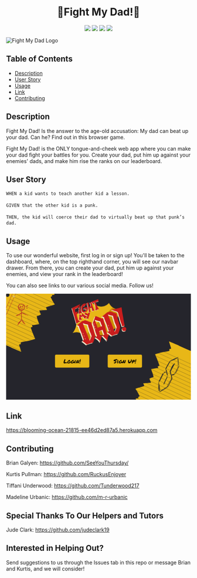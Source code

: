 <h1 align="center">🥊Fight My Dad!🥊</h1>

<p align="center">
    <img src="https://img.shields.io/github/repo-size/SeeYouThursday/Fight-My-Dad" />
    <img src="https://img.shields.io/github/languages/top/SeeYouThursday/Fight-My-Dad"  />
    <img src="https://img.shields.io/github/issues/SeeYouThursday/Fight-My-Dad" />
    <img src="https://img.shields.io/github/last-commit/SeeYouThursday/Fight-My-Dad" >
</p>

![Fight My Dad Logo](https://cdn.discordapp.com/attachments/1205909717961015296/1206997441891672195/fmdasset1.png?ex=65de0af7&is=65cb95f7&hm=f4641fed1bc62fb58c3d71ebc0aa7e0eea391940d6231b59e7ccd63fe3157cd7&)



## Table of Contents
- [Description](#description)
- [User Story](#user-story)
- [Usage](#usage)
- [Link](#Link)
- [Contributing](#contributing)


## Description

Fight My Dad! Is the answer to the age-old accusation: My dad can beat up your dad. Can he? Find out in this browser game. 

Fight My Dad! is the ONLY tongue-and-cheek web app where you can make your dad fight your battles for you. Create your dad, put him up against your enemies' dads, and make him rise the ranks on our leaderboard.

## User Story

```
WHEN a kid wants to teach another kid a lesson.

GIVEN that the other kid is a punk.

THEN, the kid will coerce their dad to virtually beat up that punk’s dad.
```

## Usage

To use our wonderful website, first log in or sign up! You'll be taken to the dashboard, where, on the top righthand corner, you will see our navbar drawer. From there, you can create your dad, put him up against your enemies, and view your rank in the leaderboard!

You can also see links to our various social media. Follow us!

![Screenshot of web application.](./client/src/assets/images/screenshot/screenshot.png)

## Link

https://blooming-ocean-21815-ee46d2ed87a5.herokuapp.com

## Contributing

Brian Galyen: https://github.com/SeeYouThursday/

Kurtis Pullman: https://github.com/RuckusEnjoyer

Tiffani Underwood: https://github.com/Tunderwood217

Madeline Urbanic: https://github.com/m-r-urbanic

## Special Thanks To Our Helpers and Tutors

Jude Clark: https://github.com/judeclark19

## Interested in Helping Out?

Send suggestions to us through the Issues tab in this repo or message Brian and Kurtis, and we will consider!
